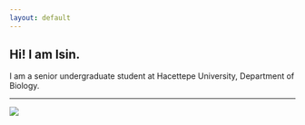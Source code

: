 ```yaml
---
layout: default
---
```


## Hi! I am Isin.

<!--<img class="profile-picture" src="sherlock.jpg">-->

I am a senior undergraduate student at Hacettepe University, Department of Biology. 




---
<img src="http://ghchart.rshah.org/isinaltinkaya"/>
